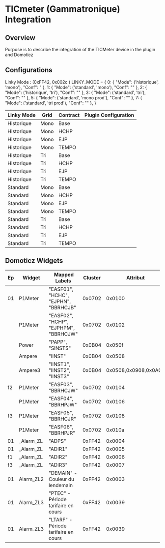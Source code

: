 # TICmeter (Gammatronique) Integration

## Overview

Purpose is to describe the integration of the TICMeter device in the plugin and Domoticz

## Configurations

Linky Mode : (0xFF42, 0x002c )
LINKY_MODE = {
    0: { "Mode": ('historique', 'mono'), "Conf": " },
    1: { "Mode": ('standard', 'mono'), "Conf": "" },
    2: { "Mode": ('historique', 'tri'), "Conf": "" },
    3: { "Mode": ('standard', 'tri'), "Conf": "" },
    5: { "Mode": ('standard', 'mono prod'), "Conf": "" },
    7: { "Mode": ('standard', 'tri prod'), "Conf": "" },
}


| Linky Mode | Grid | Contract |  Plugin Configuration |
| ---------- | ---- | -------- |  -------------------- |
| Historique | Mono | Base     |      |
| Historique | Mono | HCHP     |      |
| Historique | Mono | EJP      |      |
| Historique | Mono | TEMPO    |      |
| Historique | Tri  | Base     |      |
| Historique | Tri  | HCHP     |      |
| Historique | Tri  | EJP      |      |
| Historique | Tri  | TEMPO    |      |
| Standard   | Mono | Base     |      |
| Standard   | Mono | HCHP     |      |
| Standard   | Mono | EJP      |      |
| Standard   | Mono | TEMPO    |      |
| Standard   | Tri  | Base     |      |
| Standard   | Tri  | HCHP     |      |
| Standard   | Tri  | EJP      |      |
| Standard   | Tri  | TEMPO    |      |

## Domoticz Widgets

| Ep | Widget    | Mapped Labels                         | Cluster | Attribut |
| -- | ------    | ------------------------------------- | ------- | -------- |
| 01 | P1Meter   | "EASF01", "HCHC", "EJPHN", "BBRHCJB"  | 0x0702  | 0x0100   |
|    | P1Meter   | "EASF02", "HCHP", "EJPHPM", "BBRHCJW" | 0x0702  | 0x0102   |
|    | Power     | "PAPP", "SINSTS"                      | 0x0B04  | 0x050f   |
|    | Ampere    | "IINST"                               | 0x0B04  | 0x0508   |
|    | Ampere3   | "IINST1", "IINST2", "IINST3"          | 0x0B04  | 0x0508,0x0908,0x0A08 |
| f2 | P1Meter   | "EASF03", "BBRHCJW"                   | 0x0702  | 0x0104   |
|    | P1Meter   | "EASF04", "BBRHPJW"                   | 0x0702  | 0x0106   |
| f3 | P1Meter   | "EASF05", "BBRHCJR"                   | 0x0702  | 0x0108   |
|    | P1Meter   | "EASF06", "BBRHPJR"                   | 0x0702  | 0x010a   |
| 01 | _Alarm_ZL | "ADPS"                                | 0xFF42  | 0x0004   |
| 01 | _Alarm_ZL | "ADIR1"                               | 0xFF42  | 0x0005   |
| f1 | _Alarm_ZL | "ADIR2"                               | 0xFF42  | 0x0006   |
| f3 | _Alarm_ZL | "ADIR3"                               | 0xFF42  | 0x0007   |
| 01 | Alarm_ZL2 | "DEMAIN" - Couleur du lendemain       | 0xFF42  | 0x0003   |
| 01 | Alarm_ZL3 | "PTEC" - Période tarifaire en cours   | 0xFF42  | 0x0039   |
| 01 | Alarm_ZL3 | "LTARF" - Période tarifaire en cours  | 0xFF42  | 0x0039   |

